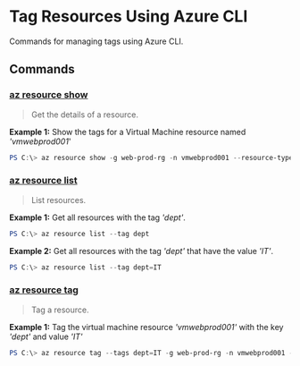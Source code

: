 # Tag Resources Using Azure CLI

Commands for managing tags using Azure CLI.

## Commands

### **[az resource show](https://docs.microsoft.com/en-us/cli/azure/resource?view=azure-cli-latest#az-resource-show)**

>Get the details of a resource.

**Example 1:** Show the tags for a Virtual Machine resource named _'vmwebprod001_'

``` powershell
PS C:\> az resource show -g web-prod-rg -n vmwebprod001 --resource-type "Microsoft.Compute/virtualMachines" --query tags
```

### **[az resource list](https://docs.microsoft.com/en-us/cli/azure/resource?view=azure-cli-latest#az-resource-list)**

>List resources.

**Example 1:** Get all resources with the tag _'dept'_.

``` powershell
PS C:\> az resource list --tag dept
```

**Example 2:** Get all resources with the tag _'dept'_ that have the value _'IT'_.

``` powershell
PS C:\> az resource list --tag dept=IT
```

### **[az resource tag](https://docs.microsoft.com/en-us/cli/azure/resource?view=azure-cli-latest#az-resource-tag)**

>Tag a resource.

**Example 1:** Tag the virtual machine resource _'vmwebprod001'_ with the key _'dept'_ and value _'IT'_

``` powershell
PS C:\> az resource tag --tags dept=IT -g web-prod-rg -n vmwebprod001 --resource-type "Microsoft.Compute/virtualMachines"
```
